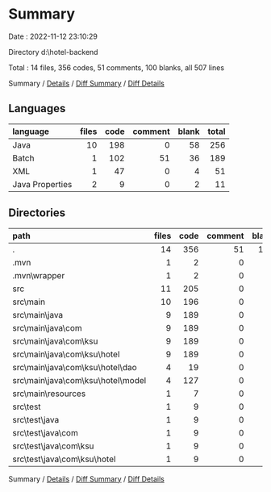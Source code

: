 # Summary

Date : 2022-11-12 23:10:29

Directory d:\\hotel-backend

Total : 14 files,  356 codes, 51 comments, 100 blanks, all 507 lines

Summary / [Details](details.md) / [Diff Summary](diff.md) / [Diff Details](diff-details.md)

## Languages
| language | files | code | comment | blank | total |
| :--- | ---: | ---: | ---: | ---: | ---: |
| Java | 10 | 198 | 0 | 58 | 256 |
| Batch | 1 | 102 | 51 | 36 | 189 |
| XML | 1 | 47 | 0 | 4 | 51 |
| Java Properties | 2 | 9 | 0 | 2 | 11 |

## Directories
| path | files | code | comment | blank | total |
| :--- | ---: | ---: | ---: | ---: | ---: |
| . | 14 | 356 | 51 | 100 | 507 |
| .mvn | 1 | 2 | 0 | 1 | 3 |
| .mvn\\wrapper | 1 | 2 | 0 | 1 | 3 |
| src | 11 | 205 | 0 | 59 | 264 |
| src\\main | 10 | 196 | 0 | 54 | 250 |
| src\\main\\java | 9 | 189 | 0 | 53 | 242 |
| src\\main\\java\\com | 9 | 189 | 0 | 53 | 242 |
| src\\main\\java\\com\\ksu | 9 | 189 | 0 | 53 | 242 |
| src\\main\\java\\com\\ksu\\hotel | 9 | 189 | 0 | 53 | 242 |
| src\\main\\java\\com\\ksu\\hotel\\dao | 4 | 19 | 0 | 20 | 39 |
| src\\main\\java\\com\\ksu\\hotel\\model | 4 | 127 | 0 | 22 | 149 |
| src\\main\\resources | 1 | 7 | 0 | 1 | 8 |
| src\\test | 1 | 9 | 0 | 5 | 14 |
| src\\test\\java | 1 | 9 | 0 | 5 | 14 |
| src\\test\\java\\com | 1 | 9 | 0 | 5 | 14 |
| src\\test\\java\\com\\ksu | 1 | 9 | 0 | 5 | 14 |
| src\\test\\java\\com\\ksu\\hotel | 1 | 9 | 0 | 5 | 14 |

Summary / [Details](details.md) / [Diff Summary](diff.md) / [Diff Details](diff-details.md)